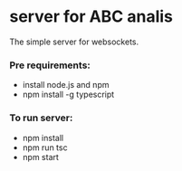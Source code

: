 # server for ABC analis
The simple server for websockets.
### Pre requirements:
- install node.js and npm
- npm install -g typescript 
### To run server:
 - npm install
 - npm run tsc
 - npm start